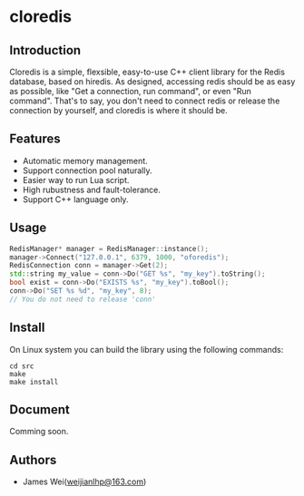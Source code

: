 cloredis
=====

## Introduction

Cloredis is a simple, flexsible, easy-to-use C++ client library for the Redis database, based on hiredis. As designed, accessing redis should be as easy as possible, like "Get a connection, run command", or even "Run command". That's to say, you don't need to connect redis or release the connection by yourself, and cloredis is where it should be. 

## Features

* Automatic memory management.
* Support connection pool naturally.
* Easier way to run Lua script.
* High rubustness and fault-tolerance.
* Support C++ language only.

## Usage

``` C++
RedisManager* manager = RedisManager::instance();
manager->Connect("127.0.0.1", 6379, 1000, "oforedis"); 
RedisConnection conn = manager->Get(2);
std::string my_value = conn->Do("GET %s", "my_key").toString();
bool exist = conn->Do("EXISTS %s", "my_key").toBool();
conn->Do("SET %s %d", "my_key", 8);
// You do not need to release 'conn'
```
## Install

On Linux system you can build the library using the following commands:
``` shell
cd src
make
make install
```
## Document

Comming soon.

## Authors

* James Wei(weijianlhp@163.com)

